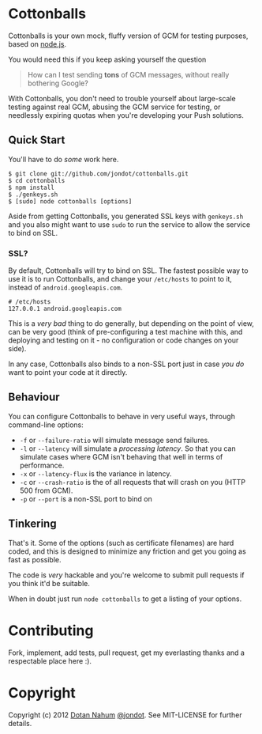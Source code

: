 # Cottonballs
Cottonballs is your own mock, fluffy version of GCM for testing
purposes, based on [node.js](http://nodejs.org).

You would need this if you keep asking yourself the question 

> How can
I test sending **tons** of GCM messages, without really bothering Google?

With Cottonballs, you don't need to trouble yourself about
large-scale testing against real GCM, abusing the GCM service for testing, or
needlessly expiring quotas when you're developing your Push solutions.

## Quick Start

You'll have to do *some* work here.

```
$ git clone git://github.com/jondot/cottonballs.git
$ cd cottonballs
$ npm install
$ ./genkeys.sh
$ [sudo] node cottonballs [options]
```

Aside from getting Cottonballs, you generated SSL keys with `genkeys.sh`
and you also might want to use `sudo` to run the service to allow the
service to bind on SSL.

### SSL?

By default, Cottonballs will try to bind on SSL. The fastest possible
way to use it is to
run Cottonballs, and change your `/etc/hosts` to point to it, instead of
`android.googleapis.com`.

```
# /etc/hosts
127.0.0.1 android.googleapis.com
```

This is a _very bad_ thing to do generally, but depending on the point of view,
can be very good (think of pre-configuring a test machine with this, and
deploying and testing on it - no configuration or code changes on your
side).

In any case, Cottonballs also binds to a non-SSL port just in case _you do_
want to point your code at it directly.

## Behaviour

You can configure Cottonballs to behave in very useful ways,
through command-line options:

* `-f` or `--failure-ratio` will simulate message send failures.
* `-l` or `--latency` will simulate a _processing latency_. So that you
can simulate cases where GCM isn't behaving that well in terms of
performance.
* `-x` or `--latency-flux` is the variance in latency.
* `-c` or `--crash-ratio` is the of all requests that will crash on you
(HTTP 500 from GCM).
* `-p` or `--port` is a non-SSL port to bind on


## Tinkering

That's it. Some of the options (such as certificate filenames) are
hard coded, and this is designed to minimize any friction and get you going as fast as
possible. 

The code is _very_ hackable and you're welcome to submit
pull requests if you think it'd be suitable.

When in doubt just run `node cottonballs` to get a listing of your
options.






# Contributing

Fork, implement, add tests, pull request, get my everlasting thanks and a respectable place here :).


# Copyright

Copyright (c) 2012 [Dotan Nahum](http://gplus.to/dotan) [@jondot](http://twitter.com/jondot). See MIT-LICENSE for further details.
